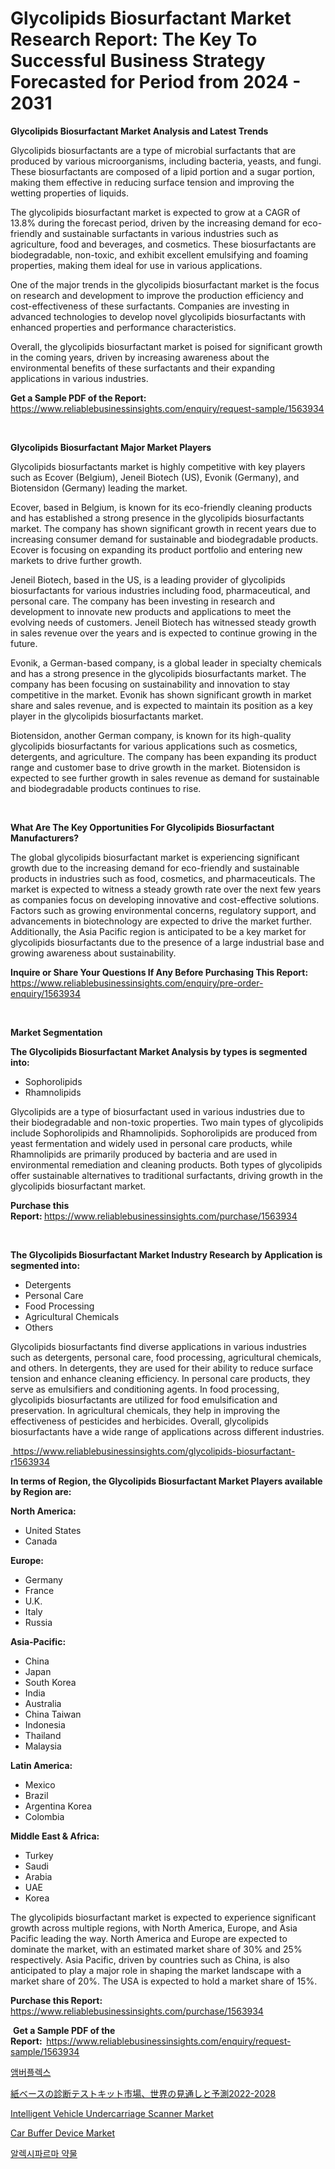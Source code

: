 <p><h1>Glycolipids Biosurfactant Market Research Report: The Key To Successful Business Strategy Forecasted for Period from 2024 - 2031</h1></p><p><strong>Glycolipids Biosurfactant Market Analysis and Latest Trends</strong></p>
<p><p>Glycolipids biosurfactants are a type of microbial surfactants that are produced by various microorganisms, including bacteria, yeasts, and fungi. These biosurfactants are composed of a lipid portion and a sugar portion, making them effective in reducing surface tension and improving the wetting properties of liquids.</p><p>The glycolipids biosurfactant market is expected to grow at a CAGR of 13.8% during the forecast period, driven by the increasing demand for eco-friendly and sustainable surfactants in various industries such as agriculture, food and beverages, and cosmetics. These biosurfactants are biodegradable, non-toxic, and exhibit excellent emulsifying and foaming properties, making them ideal for use in various applications.</p><p>One of the major trends in the glycolipids biosurfactant market is the focus on research and development to improve the production efficiency and cost-effectiveness of these surfactants. Companies are investing in advanced technologies to develop novel glycolipids biosurfactants with enhanced properties and performance characteristics.</p><p>Overall, the glycolipids biosurfactant market is poised for significant growth in the coming years, driven by increasing awareness about the environmental benefits of these surfactants and their expanding applications in various industries.</p></p>
<p><strong>Get a Sample PDF of the Report:&nbsp;</strong> <a href="https://www.reliablebusinessinsights.com/enquiry/request-sample/1563934">https://www.reliablebusinessinsights.com/enquiry/request-sample/1563934</a></p>
<p>&nbsp;</p>
<p><strong>Glycolipids Biosurfactant Major Market Players</strong></p>
<p><p>Glycolipids biosurfactants market is highly competitive with key players such as Ecover (Belgium), Jeneil Biotech (US), Evonik (Germany), and Biotensidon (Germany) leading the market. </p><p>Ecover, based in Belgium, is known for its eco-friendly cleaning products and has established a strong presence in the glycolipids biosurfactants market. The company has shown significant growth in recent years due to increasing consumer demand for sustainable and biodegradable products. Ecover is focusing on expanding its product portfolio and entering new markets to drive further growth.</p><p>Jeneil Biotech, based in the US, is a leading provider of glycolipids biosurfactants for various industries including food, pharmaceutical, and personal care. The company has been investing in research and development to innovate new products and applications to meet the evolving needs of customers. Jeneil Biotech has witnessed steady growth in sales revenue over the years and is expected to continue growing in the future.</p><p>Evonik, a German-based company, is a global leader in specialty chemicals and has a strong presence in the glycolipids biosurfactants market. The company has been focusing on sustainability and innovation to stay competitive in the market. Evonik has shown significant growth in market share and sales revenue, and is expected to maintain its position as a key player in the glycolipids biosurfactants market.</p><p>Biotensidon, another German company, is known for its high-quality glycolipids biosurfactants for various applications such as cosmetics, detergents, and agriculture. The company has been expanding its product range and customer base to drive growth in the market. Biotensidon is expected to see further growth in sales revenue as demand for sustainable and biodegradable products continues to rise.</p></p>
<p>&nbsp;</p>
<p><strong>What Are The Key Opportunities For Glycolipids Biosurfactant Manufacturers?</strong></p>
<p><p>The global glycolipids biosurfactant market is experiencing significant growth due to the increasing demand for eco-friendly and sustainable products in industries such as food, cosmetics, and pharmaceuticals. The market is expected to witness a steady growth rate over the next few years as companies focus on developing innovative and cost-effective solutions. Factors such as growing environmental concerns, regulatory support, and advancements in biotechnology are expected to drive the market further. Additionally, the Asia Pacific region is anticipated to be a key market for glycolipids biosurfactants due to the presence of a large industrial base and growing awareness about sustainability.</p></p>
<p><strong>Inquire or Share Your Questions If Any Before Purchasing This Report:</strong> <a href="https://www.reliablebusinessinsights.com/enquiry/pre-order-enquiry/1563934">https://www.reliablebusinessinsights.com/enquiry/pre-order-enquiry/1563934</a></p>
<p>&nbsp;</p>
<p><strong>Market Segmentation</strong></p>
<p><strong>The Glycolipids Biosurfactant Market Analysis by types is segmented into:</strong></p>
<p><ul><li>Sophorolipids</li><li>Rhamnolipids</li></ul></p>
<p><p>Glycolipids are a type of biosurfactant used in various industries due to their biodegradable and non-toxic properties. Two main types of glycolipids include Sophorolipids and Rhamnolipids. Sophorolipids are produced from yeast fermentation and widely used in personal care products, while Rhamnolipids are primarily produced by bacteria and are used in environmental remediation and cleaning products. Both types of glycolipids offer sustainable alternatives to traditional surfactants, driving growth in the glycolipids biosurfactant market.</p></p>
<p><strong>Purchase this Report:&nbsp;</strong><a href="https://www.reliablebusinessinsights.com/purchase/1563934">https://www.reliablebusinessinsights.com/purchase/1563934</a></p>
<p>&nbsp;</p>
<p><strong>The Glycolipids Biosurfactant Market Industry Research by Application is segmented into:</strong></p>
<p><ul><li>Detergents</li><li>Personal Care</li><li>Food Processing</li><li>Agricultural Chemicals</li><li>Others</li></ul></p>
<p><p>Glycolipids biosurfactants find diverse applications in various industries such as detergents, personal care, food processing, agricultural chemicals, and others. In detergents, they are used for their ability to reduce surface tension and enhance cleaning efficiency. In personal care products, they serve as emulsifiers and conditioning agents. In food processing, glycolipids biosurfactants are utilized for food emulsification and preservation. In agricultural chemicals, they help in improving the effectiveness of pesticides and herbicides. Overall, glycolipids biosurfactants have a wide range of applications across different industries.</p></p>
<p><a href="https://www.reliablebusinessinsights.com/glycolipids-biosurfactant-r1563934">&nbsp;https://www.reliablebusinessinsights.com/glycolipids-biosurfactant-r1563934</a></p>
<p><strong>In terms of Region, the Glycolipids Biosurfactant Market Players available by Region are:</strong></p>
<p>
    <p> <strong> North America: </strong>
        <ul>
            <li>United States</li>
            <li>Canada</li>
        </ul>
        </p> 
    <p> <strong> Europe: </strong>
        <ul>
            <li>Germany</li>
            <li>France</li>
            <li>U.K.</li>
            <li>Italy</li>
            <li>Russia</li>
        </ul>
        </p> 
    <p> <strong> Asia-Pacific: </strong>
        <ul>
            <li>China</li>
            <li>Japan</li>
            <li>South Korea</li>
            <li>India</li>
            <li>Australia</li>
            <li>China Taiwan</li>
            <li>Indonesia</li>
            <li>Thailand</li>
            <li>Malaysia</li>
        </ul>
        </p> 
    <p> <strong> Latin America: </strong>
        <ul>
            <li>Mexico</li>
            <li>Brazil</li>
            <li>Argentina Korea</li>
            <li>Colombia</li>
        </ul>
        </p> 
    <p> <strong> Middle East & Africa: </strong>
        <ul>
            <li>Turkey</li>
            <li>Saudi</li>
            <li>Arabia</li>
            <li>UAE</li>
            <li>Korea</li>
        </ul>
    </p>
    </p>
<p><p>The glycolipids biosurfactant market is expected to experience significant growth across multiple regions, with North America, Europe, and Asia Pacific leading the way. North America and Europe are expected to dominate the market, with an estimated market share of 30% and 25% respectively. Asia Pacific, driven by countries such as China, is also anticipated to play a major role in shaping the market landscape with a market share of 20%. The USA is expected to hold a market share of 15%.</p></p>
<p><strong>Purchase this Report: </strong><a href="https://www.reliablebusinessinsights.com/purchase/1563934">https://www.reliablebusinessinsights.com/purchase/1563934</a></p>
<p>&nbsp;<strong>Get a Sample PDF of the Report:&nbsp;&nbsp;</strong><a href="https://www.reliablebusinessinsights.com/enquiry/request-sample/1563934">https://www.reliablebusinessinsights.com/enquiry/request-sample/1563934</a></p>
<p><strong></strong></p>
<p><p><a href="https://github.com/alfitoms13/Market-Research-Report-List-1/blob/main/1530795117836.md">앰버플렉스</a></p><p><a href="https://github.com/DayanaRunolfsdottir/Market-Research-Report-List-1/blob/main/1704091129996.md">紙ベースの診断テストキット市場、世界の見通しと予測2022-2028</a></p><p><a href="https://github.com/WillieWoodard/Market-Research-Report-List-5/blob/main/intelligent-vehicle-undercarriage-scanner-market.md">Intelligent Vehicle Undercarriage Scanner Market</a></p><p><a href="https://github.com/mabenkhyari11/Market-Research-Report-List-1/blob/main/car-buffer-device-market.md">Car Buffer Device Market</a></p><p><a href="https://github.com/erwindropdead54/Market-Research-Report-List-1/blob/main/5959902117835.md">알렉시파르마 약물</a></p></p>